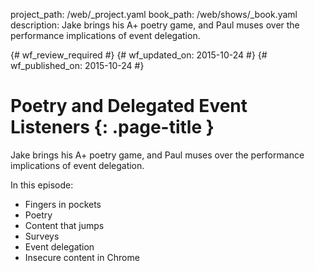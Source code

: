 project_path: /web/_project.yaml
book_path: /web/shows/_book.yaml
description: Jake brings his A+ poetry game, and Paul muses over the performance implications of event delegation.

{# wf_review_required #}
{# wf_updated_on: 2015-10-24 #}
{# wf_published_on: 2015-10-24 #}

# Poetry and Delegated Event Listeners {: .page-title }

Jake brings his A+ poetry game, and Paul muses over the performance implications of event delegation.

In this episode:

 * Fingers in pockets
 * Poetry
 * Content that jumps
 * Surveys
 * Event delegation
 * Insecure content in Chrome

